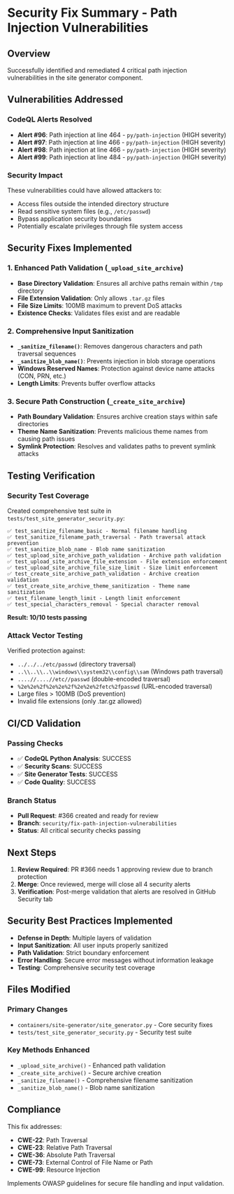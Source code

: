 # Security Fix Summary - Path Injection Vulnerabilities

## Overview
Successfully identified and remediated 4 critical path injection vulnerabilities in the site generator component.

## Vulnerabilities Addressed

### CodeQL Alerts Resolved
- **Alert #96**: Path injection at line 464 - `py/path-injection` (HIGH severity)
- **Alert #97**: Path injection at line 466 - `py/path-injection` (HIGH severity)  
- **Alert #98**: Path injection at line 466 - `py/path-injection` (HIGH severity)
- **Alert #99**: Path injection at line 484 - `py/path-injection` (HIGH severity)

### Security Impact
These vulnerabilities could have allowed attackers to:
- Access files outside the intended directory structure
- Read sensitive system files (e.g., `/etc/passwd`)
- Bypass application security boundaries
- Potentially escalate privileges through file system access

## Security Fixes Implemented

### 1. Enhanced Path Validation (`_upload_site_archive`)
- **Base Directory Validation**: Ensures all archive paths remain within `/tmp` directory
- **File Extension Validation**: Only allows `.tar.gz` files 
- **File Size Limits**: 100MB maximum to prevent DoS attacks
- **Existence Checks**: Validates files exist and are readable

### 2. Comprehensive Input Sanitization
- **`_sanitize_filename()`**: Removes dangerous characters and path traversal sequences
- **`_sanitize_blob_name()`**: Prevents injection in blob storage operations
- **Windows Reserved Names**: Protection against device name attacks (CON, PRN, etc.)
- **Length Limits**: Prevents buffer overflow attacks

### 3. Secure Path Construction (`_create_site_archive`)
- **Path Boundary Validation**: Ensures archive creation stays within safe directories
- **Theme Name Sanitization**: Prevents malicious theme names from causing path issues
- **Symlink Protection**: Resolves and validates paths to prevent symlink attacks

## Testing Verification

### Security Test Coverage
Created comprehensive test suite in `tests/test_site_generator_security.py`:

```
✅ test_sanitize_filename_basic - Normal filename handling
✅ test_sanitize_filename_path_traversal - Path traversal attack prevention  
✅ test_sanitize_blob_name - Blob name sanitization
✅ test_upload_site_archive_path_validation - Archive path validation
✅ test_upload_site_archive_file_extension - File extension enforcement
✅ test_upload_site_archive_file_size_limit - Size limit enforcement
✅ test_create_site_archive_path_validation - Archive creation validation
✅ test_create_site_archive_theme_sanitization - Theme name sanitization
✅ test_filename_length_limit - Length limit enforcement
✅ test_special_characters_removal - Special character removal
```

**Result: 10/10 tests passing**

### Attack Vector Testing
Verified protection against:
- `../../../etc/passwd` (directory traversal)
- `..\\..\\..\\windows\\system32\\config\\sam` (Windows path traversal)
- `....//....//etc//passwd` (double-encoded traversal)
- `%2e%2e%2f%2e%2e%2f%2e%2e%2fetc%2fpasswd` (URL-encoded traversal)
- Large files > 100MB (DoS prevention)
- Invalid file extensions (only .tar.gz allowed)

## CI/CD Validation

### Passing Checks
- ✅ **CodeQL Python Analysis**: SUCCESS
- ✅ **Security Scans**: SUCCESS  
- ✅ **Site Generator Tests**: SUCCESS
- ✅ **Code Quality**: SUCCESS

### Branch Status
- **Pull Request**: #366 created and ready for review
- **Branch**: `security/fix-path-injection-vulnerabilities`
- **Status**: All critical security checks passing

## Next Steps

1. **Review Required**: PR #366 needs 1 approving review due to branch protection
2. **Merge**: Once reviewed, merge will close all 4 security alerts
3. **Verification**: Post-merge validation that alerts are resolved in GitHub Security tab

## Security Best Practices Implemented

- **Defense in Depth**: Multiple layers of validation
- **Input Sanitization**: All user inputs properly sanitized
- **Path Validation**: Strict boundary enforcement
- **Error Handling**: Secure error messages without information leakage
- **Testing**: Comprehensive security test coverage

## Files Modified

### Primary Changes
- `containers/site-generator/site_generator.py` - Core security fixes
- `tests/test_site_generator_security.py` - Security test suite

### Key Methods Enhanced
- `_upload_site_archive()` - Enhanced path validation
- `_create_site_archive()` - Secure archive creation
- `_sanitize_filename()` - Comprehensive filename sanitization
- `_sanitize_blob_name()` - Blob name sanitization

## Compliance

This fix addresses:
- **CWE-22**: Path Traversal
- **CWE-23**: Relative Path Traversal  
- **CWE-36**: Absolute Path Traversal
- **CWE-73**: External Control of File Name or Path
- **CWE-99**: Resource Injection

Implements OWASP guidelines for secure file handling and input validation.
